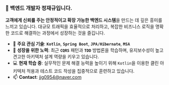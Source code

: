 ### 👋 백엔드 개발자 정재규입니다.

**고객에게 신뢰를 주는 안정적이고 확장 가능한 백엔드 시스템**을 만드는 데 깊은 흥미를 느끼고 있습니다. 대규모 트래픽을 효율적으로 처리하고, 복잡한 비즈니스 로직을 명확한 코드로 해결하는 과정에서 성장하는 것을 즐깁니다.

- 🚀 **주요 관심 기술**: **`Kotlin`**, **`Spring Boot`**, **`JPA/Hibernate`**, **`MSA`**
- 🤔 **성장을 위한 노력**: 최근 **`CQRS`** 패턴과 **`TDD`** 방법론을 학습하며, 유지보수성이 높고 견고한 아키텍처 설계 역량을 키우고 있습니다.
- 💻 **현재 학습 중**: 실무적인 문제 해결 능력을 높이기 위해 `Kotlin`을 이용한 클린 아키텍처 적용과 테스트 코드 작성을 집중적으로 훈련하고 있습니다.
- 📫 **Contact**: jjg0954@naver.com
